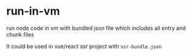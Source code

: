 # run-in-vm
run node code in vm with bundled json file which includes all entry and chunk files

It could be used in vue/react ssr project with `ssr-bundle.json`

